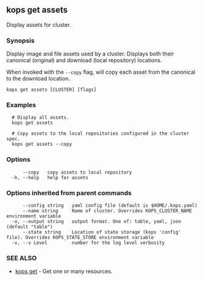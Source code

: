 
<!--- This file is automatically generated by make gen-cli-docs; changes should be made in the go CLI command code (under cmd/kops) -->

## kops get assets

Display assets for cluster.

### Synopsis

Display image and file assets used by a cluster. Displays both their canonical
(original) and download (local repository) locations.

When invoked with the `--copy` flag, will copy each asset from the
canonical to the download location.

```
kops get assets [CLUSTER] [flags]
```

### Examples

```
  # Display all assets.
  kops get assets
  
  # Copy assets to the local repositories configured in the cluster spec.
  kops get assets --copy
```

### Options

```
      --copy   copy assets to local repository
  -h, --help   help for assets
```

### Options inherited from parent commands

```
      --config string   yaml config file (default is $HOME/.kops.yaml)
      --name string     Name of cluster. Overrides KOPS_CLUSTER_NAME environment variable
  -o, --output string   output format. One of: table, yaml, json (default "table")
      --state string    Location of state storage (kops 'config' file). Overrides KOPS_STATE_STORE environment variable
  -v, --v Level         number for the log level verbosity
```

### SEE ALSO

* [kops get](kops_get.md)	 - Get one or many resources.

